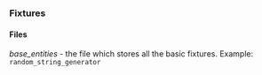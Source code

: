 ### Fixtures
#### Files
*base_entities* - the file which stores all the basic fixtures. Example: `random_string_generator`  